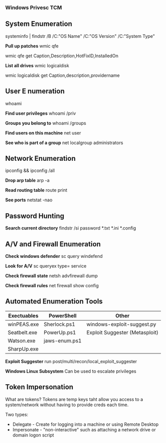 ### Windows Privesc TCM

## System Enumeration

systeminfo | findstr /B /C:"OS Name" /C:"OS Version" /C:"System Type" 

**Pull up patches**
wmic qfe

wmic qfe get Caption,Description,HotFixID,InstalledOn

**List all drives**
wmic logicaldisk

wmic logicaldisk get Caption,description,providername

## User E numeration
whoami 

**Find user privileges**
whoami /priv

**Groups you belong to**
whoami /groups

**Find users on this machine**
net user

**See who is part of a group**
net localgroup administrators

## Network Enumeration
ipconfig && ipconfig /all

**Drop arp table**
arp -a

**Read routing table**
route print

**See ports**
netstat -nao

## Password Hunting
**Search current directory**
findstr /si password *.txt *.ini *.config

## A/V and Firewall Enumeration
**Check windows defender**
sc query windefend

**Look for A/V**
sc queryex type= service

**Check firewall state**
netsh advfirewall dump

**Check firewall rules**
net firewall show config

## Automated Enumeration Tools
| Exectuables   | PowerShell    | Other | 
| ------------- | ------------- | ------------- |
| winPEAS.exe   | Sherlock.ps1  | windows-exploit-suggest.py |
| Seatbelt.exe  | PowerUp.ps1 | Exploit Suggester (Metasploit) |
| Watson.exe | jaws-enum.ps1 | |
|SharpUp.exe | | |

**Exploit Suggester**
run post/multi/recon/local_exploit_suggester

**Windows Linux Subsystem**
Can be used to escalate privileges

## Token Impersonation

What are tokens?
Tokens are temp keys taht allow you access to a system/network without having to provide creds each time.

Two types:
* Delegate - Create for logging into a machine or using Remote Desktop
* Impersonate - "non-interactive" such as attaching a network drive or domain logon script

